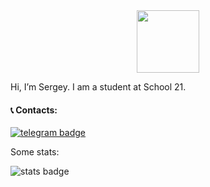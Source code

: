 <div id="header" align="center">
  <img src="https://media.giphy.com/media/M9gbBd9nbDrOTu1Mqx/giphy.gif" width="100"/>
</div>

Hi, I’m Sergey.
I am a student at School 21.

#### 📞 Contacts: 
[![telegram badge](https://img.shields.io/badge/Telegram-2CA5E0?style=for-the-badge&logo=telegram&logoColor=white)](https://t.me/SSV_5809)

Some stats:

![stats badge](https://komarev.com/ghpvc/?username=SavushkinSV&color=red&style=for-the-badge)
